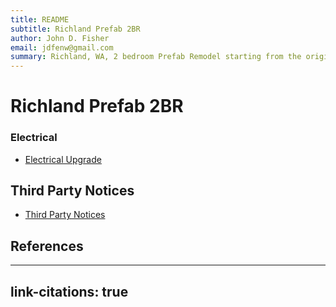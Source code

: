 ```yaml
---
title: README
subtitle: Richland Prefab 2BR
author: John D. Fisher
email: jdfenw@gmail.com
summary: Richland, WA, 2 bedroom Prefab Remodel starting from the original floor plans, which are available from [@columbiaabc]. The dimensions have been updated to match the actual house.
---
```


# Richland Prefab 2BR

### Electrical

* [Electrical Upgrade](Electrical.md)

## Third Party Notices

* [Third Party Notices](THIRD-PARTY-NOTICES.md)

## References

<!--
pandoc  --to="html" --output="README.html" --standalone
        --bibliography="biblio.bib"
        --bibliography="biblio.bib" --csl="ieee.csl" "README.md"
-->

---
link-citations: true
---
